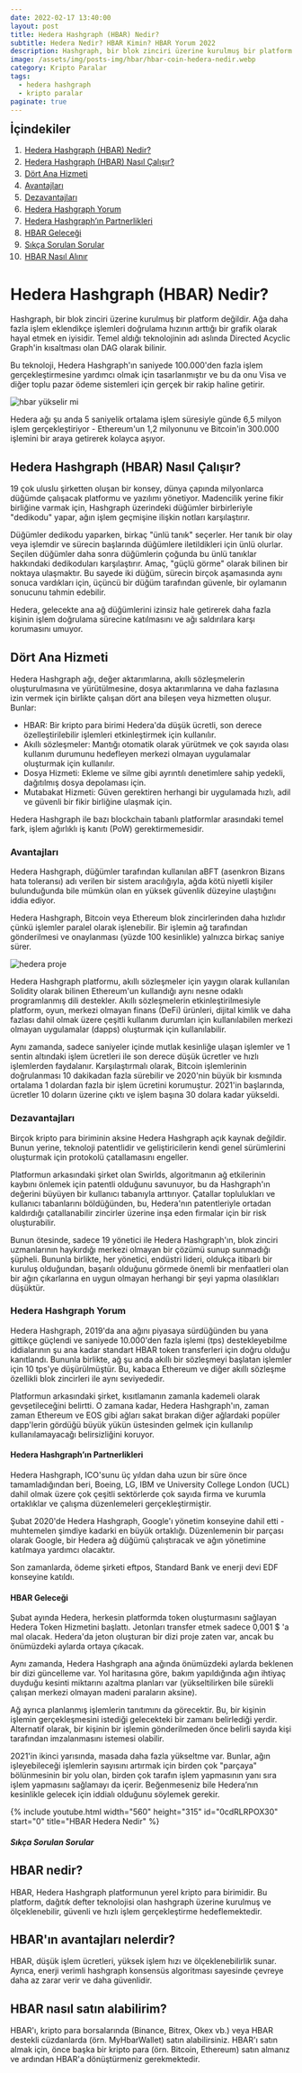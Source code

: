 ```yaml
---
date: 2022-02-17 13:40:00
layout: post
title: Hedera Hashgraph (HBAR) Nedir?
subtitle: Hedera Nedir? HBAR Kimin? HBAR Yorum 2022
description: Hashgraph, bir blok zinciri üzerine kurulmuş bir platform değildir. Ağa daha fazla işlem eklendikçe işlemleri doğrulama hızının arttığı bir grafik olarak hayal etmek en iyisidir.
image: /assets/img/posts-img/hbar/hbar-coin-hedera-nedir.webp
category: Kripto Paralar
tags:
  - hedera hashgraph
  - kripto paralar
paginate: true
---
```

<b style="text-align:center; font-size: 150%;">İçindekiler</b>
<ol style="margin: 0;">
	<li style="padding: 2px;"><a href="#1">Hedera Hashgraph (HBAR) Nedir?</a></li>
	<li style="padding: 2px;"><a href="#2">Hedera Hashgraph (HBAR) Nasıl Çalışır?</a></li>
	<li style="padding: 2px;"><a href="#3">Dört Ana Hizmeti</a></li>
	<li style="padding: 2px;"><a href="#4">Avantajları</a></li>
	<li style="padding: 2px;"><a href="#5">Dezavantajları</a></li>
	<li style="padding: 2px;"><a href="#6">Hedera Hashgraph Yorum</a></li>
	<li style="padding: 2px;"><a href="#7">Hedera Hashgraph’ın Partnerlikleri</a></li>
	<li style="padding: 2px;"><a href="#8">HBAR Geleceği</a></li>
	<li style="padding: 2px;"><a href="#9">Sıkça Sorulan Sorular</a></li>
	<li style="padding: 2px;"><a href="#10">HBAR Nasıl Alınır</a></li>
</ol>
<h1 id="1">Hedera Hashgraph (HBAR) Nedir?</h1>
<p>
Hashgraph, bir blok zinciri üzerine kurulmuş bir platform değildir. Ağa daha
fazla işlem eklendikçe işlemleri doğrulama hızının arttığı bir grafik olarak
hayal etmek en iyisidir. Temel aldığı teknolojinin adı aslında Directed Acyclic
Graph'in kısaltması olan DAG olarak bilinir.
</p>
<p>
Bu teknoloji, Hedera Hashgraph'ın saniyede 100.000'den fazla işlem
gerçekleştirmesine yardımcı olmak için tasarlanmıştır ve bu da onu Visa ve diğer
toplu pazar ödeme sistemleri için gerçek bir rakip haline getirir.
</p>
<picture>
  <source media="(min-width: 650px" srcset="/assets/img/posts-img/hbar/hedera-gelecek.webp">
  <img src="/assets/img/posts-img/hbar/hbar-grafik.webp" alt="hbar yükselir mi" style="width:auto;">
</picture>
<p>
Hedera ağı şu anda 5 saniyelik ortalama işlem süresiyle günde 6,5 milyon işlem
gerçekleştiriyor - Ethereum'un 1,2 milyonunu ve Bitcoin'in 300.000 işlemini bir
araya getirerek kolayca aşıyor.
</p>
<h2 id="2">Hedera Hashgraph (HBAR) Nasıl Çalışır?</h2>
<p>
19 çok uluslu şirketten oluşan bir konsey, dünya çapında milyonlarca düğümde
çalışacak platformu ve yazılımı yönetiyor. Madencilik yerine fikir birliğine
varmak için, Hashgraph üzerindeki düğümler birbirleriyle "dedikodu" yapar, ağın
işlem geçmişine ilişkin notları karşılaştırır.
</p>
<p>
Düğümler dedikodu yaparken, birkaç "ünlü tanık" seçerler. Her tanık bir olay
veya işlemdir ve sürecin başlarında düğümlere iletildikleri için ünlü olurlar.
Seçilen düğümler daha sonra düğümlerin çoğunda bu ünlü tanıklar hakkındaki
dedikoduları karşılaştırır. Amaç, "güçlü görme" olarak bilinen bir noktaya
ulaşmaktır. Bu sayede iki düğüm, sürecin birçok aşamasında aynı sonuca
vardıkları için, üçüncü bir düğüm tarafından güvenle, bir oylamanın sonucunu
tahmin edebilir.
</p>
<p>
Hedera, gelecekte ana ağ düğümlerini izinsiz hale getirerek daha fazla kişinin
işlem doğrulama sürecine katılmasını ve ağı saldırılara karşı korumasını umuyor.
</p>
<h2 id="3">Dört Ana Hizmeti</h2>
<p>
Hedera Hashgraph ağı, değer aktarımlarına, akıllı sözleşmelerin oluşturulmasına
ve yürütülmesine, dosya aktarımlarına ve daha fazlasına izin vermek için
birlikte çalışan dört ana bileşen veya hizmetten oluşur. Bunlar:
</p>
<ul>
<li>HBAR: Bir kripto para birimi Hedera'da düşük ücretli, son derece
özelleştirilebilir işlemleri etkinleştirmek için kullanılır.</li>
<li>Akıllı sözleşmeler: Mantığı otomatik olarak yürütmek ve çok sayıda olası
kullanım durumunu hedefleyen merkezi olmayan uygulamalar oluşturmak için
kullanılır.</li>
<li>Dosya Hizmeti: Ekleme ve silme gibi ayrıntılı denetimlere sahip yedekli,
dağıtılmış dosya depolaması için.</li>
<li>Mutabakat Hizmeti: Güven gerektiren herhangi bir uygulamada hızlı, adil ve
güvenli bir fikir birliğine ulaşmak için.
</li>
</ul>
<p>
Hedera Hashgraph ile bazı blockchain tabanlı platformlar arasındaki temel fark,
işlem ağırlıklı iş kanıtı (PoW) gerektirmemesidir.
</p>
<h3 id="4">Avantajları</h4>
<p>
Hedera Hashgraph, düğümler tarafından kullanılan aBFT (asenkron Bizans hata
toleransı) adı verilen bir sistem aracılığıyla, ağda kötü niyetli kişiler
bulunduğunda bile mümkün olan en yüksek güvenlik düzeyine ulaştığını iddia
ediyor.
</p>
<p>
Hedera Hashgraph, Bitcoin veya Ethereum blok zincirlerinden daha hızlıdır çünkü
işlemler paralel olarak işlenebilir. Bir işlemin ağ tarafından gönderilmesi ve
onaylanması (yüzde 100 kesinlikle) yalnızca birkaç saniye sürer.
</p>
<picture>
  <source media="(min-width: 650px" srcset="/assets/img/posts-img/hbar/hedera-kimin.webp">
  <img src="/assets/img/posts-img/hbar/hbar-proje.webp" alt="hedera proje" style="width:auto;">
</picture>
<p>
Hedera Hashgraph platformu, akıllı sözleşmeler için yaygın olarak kullanılan
Solidity olarak bilinen Ethereum'un kullandığı aynı nesne odaklı programlanmış
dili destekler. Akıllı sözleşmelerin etkinleştirilmesiyle platform, oyun,
merkezi olmayan finans (DeFi) ürünleri, dijital kimlik ve daha fazlası dahil
olmak üzere çeşitli kullanım durumları için kullanılabilen merkezi olmayan
uygulamalar (dapps) oluşturmak için kullanılabilir.
</p>
<p>
Aynı zamanda, sadece saniyeler içinde mutlak kesinliğe ulaşan işlemler ve 1
sentin altındaki işlem ücretleri ile son derece düşük ücretler ve hızlı
işlemlerden faydalanır. Karşılaştırmalı olarak, Bitcoin işlemlerinin
doğrulanması 10 dakikadan fazla sürebilir ve 2020'nin büyük bir kısmında
ortalama 1 dolardan fazla bir işlem ücretini korumuştur. 2021'in başlarında,
ücretler 10 doların üzerine çıktı ve işlem başına 30 dolara kadar yükseldi.
</p>
<h3 id="5">Dezavantajları</h3>
<p>
Birçok kripto para biriminin aksine Hedera Hashgraph açık kaynak değildir. Bunun
yerine, teknoloji patentlidir ve geliştiricilerin kendi genel sürümlerini
oluşturmak için protokolü çatallamasını engeller.
</p>
<p>
Platformun arkasındaki şirket olan Swirlds, algoritmanın ağ etkilerinin kaybını
önlemek için patentli olduğunu savunuyor, bu da Hashgraph'ın değerini büyüyen
bir kullanıcı tabanıyla arttırıyor. Çatallar toplulukları ve kullanıcı
tabanlarını böldüğünden, bu, Hedera'nın patentleriyle ortadan kaldırdığı
çatallanabilir zincirler üzerine inşa eden firmalar için bir risk oluşturabilir.
</p>
<p>
Bunun ötesinde, sadece 19 yönetici ile Hedera Hashgraph'ın, blok zinciri
uzmanlarının haykırdığı merkezi olmayan bir çözümü sunup sunmadığı şüpheli.
Bununla birlikte, her yönetici, endüstri lideri, oldukça itibarlı bir kuruluş
olduğundan, başarılı olduğunu görmede önemli bir menfaatleri olan bir ağın
çıkarlarına en uygun olmayan herhangi bir şeyi yapma olasılıkları düşüktür.
</p>
<h3 id="6">Hedera Hashgraph Yorum</h3>
<p>
Hedera Hashgraph, 2019'da ana ağını piyasaya sürdüğünden bu yana gittikçe
güçlendi ve saniyede 10.000'den fazla işlemi (tps) destekleyebilme iddialarının
şu ana kadar standart HBAR token transferleri için doğru olduğu kanıtlandı.
Bununla birlikte, ağ şu anda akıllı bir sözleşmeyi başlatan işlemler için 10
tps'ye düşürülmüştür. Bu, kabaca Ethereum ve diğer akıllı sözleşme özellikli
blok zincirleri ile aynı seviyededir.
</p>
<p>
Platformun arkasındaki şirket, kısıtlamanın zamanla kademeli olarak
gevşetileceğini belirtti. O zamana kadar, Hedera Hashgraph'ın, zaman zaman
Ethereum ve EOS gibi ağları sakat bırakan diğer ağlardaki popüler dapp'lerin
gördüğü büyük yükün üstesinden gelmek için kullanılıp kullanılamayacağı
belirsizliğini koruyor.
</p>
<h4 id="7">Hedera Hashgraph’ın Partnerlikleri</h4>
<p>
Hedera Hashgraph, ICO'sunu üç yıldan daha uzun bir süre önce tamamladığından
beri, Boeing, LG, IBM ve University College London (UCL) dahil olmak üzere çok
çeşitli sektörlerde çok sayıda firma ve kurumla ortaklıklar ve çalışma
düzenlemeleri gerçekleştirmiştir.
</p>
<p>
Şubat 2020'de Hedera Hashgraph, Google'ı yönetim konseyine dahil etti -
muhtemelen şimdiye kadarki en büyük ortaklığı. Düzenlemenin bir parçası olarak
Google, bir Hedera ağ düğümü çalıştıracak ve ağın yönetimine katılmaya yardımcı
olacaktır.
</p>
<p>
Son zamanlarda, ödeme şirketi eftpos, Standard Bank ve enerji devi EDF konseyine
katıldı.
</p>
<h4 id="8">HBAR Geleceği</h4>
<p>
Şubat ayında Hedera, herkesin platformda token oluşturmasını sağlayan Hedera
Token Hizmetini başlattı. Jetonları transfer etmek sadece 0,001 $ 'a mal olacak.
Hedera'da jeton oluşturan bir dizi proje zaten var, ancak bu önümüzdeki aylarda
ortaya çıkacak.
</p>
<p>
Aynı zamanda, Hedera Hashgraph ana ağında önümüzdeki aylarda beklenen bir dizi
güncelleme var. Yol haritasına göre, bakım yapıldığında ağın ihtiyaç duyduğu
kesinti miktarını azaltma planları var (yükseltilirken bile sürekli çalışan
merkezi olmayan madeni paraların aksine).
</p>
<p>
Ağ ayrıca planlanmış işlemlerin tanıtımını da görecektir. Bu, bir kişinin
işlemin gerçekleşmesini istediği gelecekteki bir zamanı belirlediği yerdir.
Alternatif olarak, bir kişinin bir işlemin gönderilmeden önce belirli sayıda
kişi tarafından imzalanmasını istemesi olabilir.
</p>
<p>
2021'in ikinci yarısında, masada daha fazla yükseltme var. Bunlar, ağın
işleyebileceği işlemlerin sayısını artırmak için birden çok "parçaya"
bölünmesinin bir yolu olan, birden çok tarafın işlem yapmasının yanı sıra işlem
yapmasını sağlamayı da içerir. Beğenmeseniz bile Hedera’nın kesinlikle gelecek
için iddialı olduğunu söylemek gerekir.
</p>
{% include youtube.html width="560" height="315" id="0cdRLRPOX30" start="0" title="HBAR Hedera Nedir" %}
<h5 id="9">Sıkça Sorulan Sorular</h5>
<div itemscope itemtype="https://schema.org/FAQPage">
  <div itemscope itemprop="mainEntity" itemtype="https://schema.org/Question">
    <h2 itemprop="name">HBAR nedir?</h2>
    <div itemscope itemprop="acceptedAnswer" itemtype="https://schema.org/Answer">
      <p itemprop="text">HBAR, Hedera Hashgraph platformunun yerel kripto para birimidir. Bu platform, dağıtık defter teknolojisi olan hashgraph üzerine kurulmuş ve ölçeklenebilir, güvenli ve hızlı işlem gerçekleştirme hedeflemektedir.</p>
    </div>
  </div>
  <div itemscope itemprop="mainEntity" itemtype="https://schema.org/Question">
    <h2 itemprop="name">HBAR'ın avantajları nelerdir?</h2>
    <div itemscope itemprop="acceptedAnswer" itemtype="https://schema.org/Answer">
      <p itemprop="text">HBAR, düşük işlem ücretleri, yüksek işlem hızı ve ölçeklenebilirlik sunar. Ayrıca, enerji verimli hashgraph konsensüs algoritması sayesinde çevreye daha az zarar verir ve daha güvenlidir.</p>
    </div>
  </div>
  <div itemscope itemprop="mainEntity" itemtype="https://schema.org/Question">
    <h2 itemprop="name">HBAR nasıl satın alabilirim?</h2>
    <div itemscope itemprop="acceptedAnswer" itemtype="https://schema.org/Answer">
      <p itemprop="text">HBAR'ı, kripto para borsalarında (Binance, Bitrex, Okex vb.) veya HBAR destekli cüzdanlarda (örn. MyHbarWallet) satın alabilirsiniz. HBAR'ı satın almak için, önce başka bir kripto para (örn. Bitcoin, Ethereum) satın almanız ve ardından HBAR'a dönüştürmeniz gerekmektedir.</p>
    </div>
  </div>
</div>
